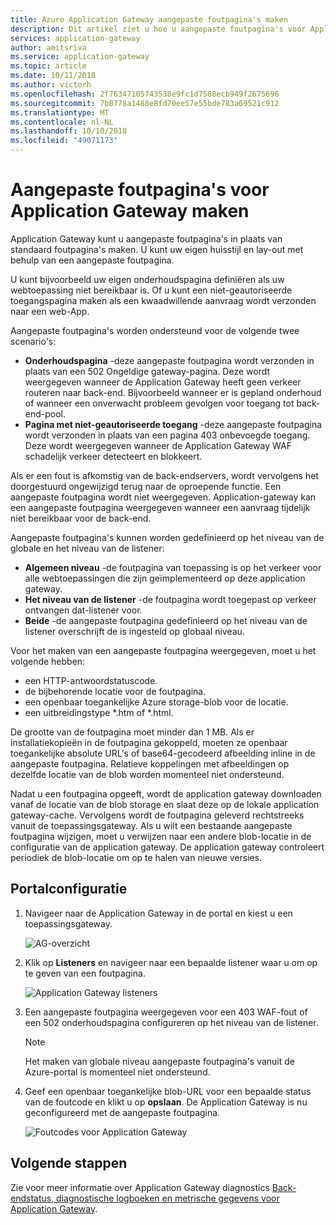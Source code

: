 ```yaml
---
title: Azure Application Gateway aangepaste foutpagina's maken
description: Dit artikel ziet u hoe u aangepaste foutpagina's voor Application Gateway maakt.
services: application-gateway
author: amitsriva
ms.service: application-gateway
ms.topic: article
ms.date: 10/11/2018
ms.author: victorh
ms.openlocfilehash: 2f76347105743538e9fc1d7588ecb949f2675696
ms.sourcegitcommit: 7b0778a1488e8fd70ee57e55bde783a69521c912
ms.translationtype: MT
ms.contentlocale: nl-NL
ms.lasthandoff: 10/10/2018
ms.locfileid: "49071173"
---
```

# <a name="create-application-gateway-custom-error-pages"></a>Aangepaste foutpagina's voor Application Gateway maken

Application Gateway kunt u aangepaste foutpagina's in plaats van standaard foutpagina's maken. U kunt uw eigen huisstijl en lay-out met behulp van een aangepaste foutpagina.

U kunt bijvoorbeeld uw eigen onderhoudspagina definiëren als uw webtoepassing niet bereikbaar is. Of u kunt een niet-geautoriseerde toegangspagina maken als een kwaadwillende aanvraag wordt verzonden naar een web-App.

Aangepaste foutpagina's worden ondersteund voor de volgende twee scenario's:

- **Onderhoudspagina** -deze aangepaste foutpagina wordt verzonden in plaats van een 502 Ongeldige gateway-pagina. Deze wordt weergegeven wanneer de Application Gateway heeft geen verkeer routeren naar back-end. Bijvoorbeeld wanneer er is gepland onderhoud of wanneer een onverwacht probleem gevolgen voor toegang tot back-end-pool.
- **Pagina met niet-geautoriseerde toegang** -deze aangepaste foutpagina wordt verzonden in plaats van een pagina 403 onbevoegde toegang. Deze wordt weergegeven wanneer de Application Gateway WAF schadelijk verkeer detecteert en blokkeert.

Als er een fout is afkomstig van de back-endservers, wordt vervolgens het doorgestuurd ongewijzigd terug naar de oproepende functie. Een aangepaste foutpagina wordt niet weergegeven. Application-gateway kan een aangepaste foutpagina weergegeven wanneer een aanvraag tijdelijk niet bereikbaar voor de back-end.

Aangepaste foutpagina's kunnen worden gedefinieerd op het niveau van de globale en het niveau van de listener:

- **Algemeen niveau** -de foutpagina van toepassing is op het verkeer voor alle webtoepassingen die zijn geïmplementeerd op deze application gateway.
- **Het niveau van de listener** -de foutpagina wordt toegepast op verkeer ontvangen dat-listener voor.
- **Beide** -de aangepaste foutpagina gedefinieerd op het niveau van de listener overschrijft de is ingesteld op globaal niveau.

Voor het maken van een aangepaste foutpagina weergegeven, moet u het volgende hebben:
- een HTTP-antwoordstatuscode.
- de bijbehorende locatie voor de foutpagina. 
- een openbaar toegankelijke Azure storage-blob voor de locatie.
- een uitbreidingstype *.htm of *.html. 

De grootte van de foutpagina moet minder dan 1 MB. Als er installatiekopieën in de foutpagina gekoppeld, moeten ze openbaar toegankelijke absolute URL's of base64-gecodeerd afbeelding inline in de aangepaste foutpagina. Relatieve koppelingen met afbeeldingen op dezelfde locatie van de blob worden momenteel niet ondersteund. 

Nadat u een foutpagina opgeeft, wordt de application gateway downloaden vanaf de locatie van de blob storage en slaat deze op de lokale application gateway-cache. Vervolgens wordt de foutpagina geleverd rechtstreeks vanuit de toepassingsgateway. Als u wilt een bestaande aangepaste foutpagina wijzigen, moet u verwijzen naar een andere blob-locatie in de configuratie van de application gateway. De application gateway controleert periodiek de blob-locatie om op te halen van nieuwe versies.

## <a name="portal-configuration"></a>Portalconfiguratie

1. Navigeer naar de Application Gateway in de portal en kiest u een toepassingsgateway.

    ![AG-overzicht](media/custom-error/ag-overview.png)
2. Klik op **Listeners** en navigeer naar een bepaalde listener waar u om op te geven van een foutpagina.

    ![Application Gateway listeners](media/custom-error/ag-listener.png)
3. Een aangepaste foutpagina weergegeven voor een 403 WAF-fout of een 502 onderhoudspagina configureren op het niveau van de listener.

    > [!NOTE]
    > Het maken van globale niveau aangepaste foutpagina's vanuit de Azure-portal is momenteel niet ondersteund.

4. Geef een openbaar toegankelijke blob-URL voor een bepaalde status van de foutcode en klikt u op **opslaan**. De Application Gateway is nu geconfigureerd met de aangepaste foutpagina.

   ![Foutcodes voor Application Gateway](media/custom-error/ag-error-codes.png)
## <a name="next-steps"></a>Volgende stappen
Zie voor meer informatie over Application Gateway diagnostics [Back-endstatus, diagnostische logboeken en metrische gegevens voor Application Gateway](application-gateway-diagnostics.md).